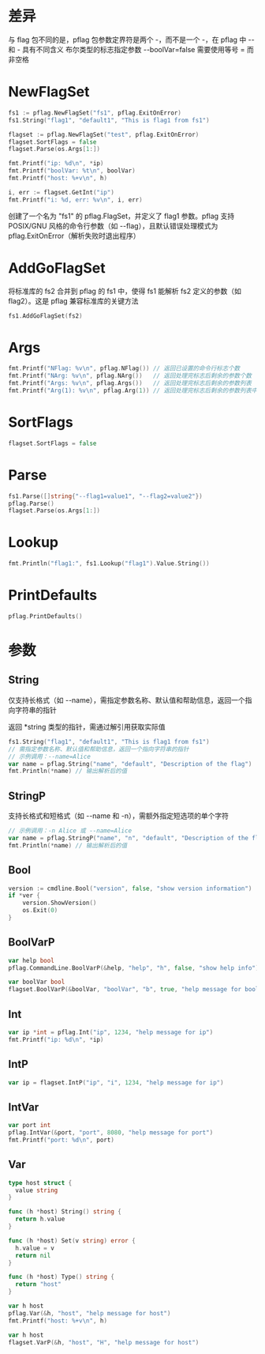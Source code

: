 # 差异
与 flag 包不同的是，pflag 包参数定界符是两个 -，而不是一个 -，在 pflag 中 -- 和 - 具有不同含义
布尔类型的标志指定参数 --boolVar=false 需要使用等号 = 而非空格

# NewFlagSet
```go
fs1 := pflag.NewFlagSet("fs1", pflag.ExitOnError)
fs1.String("flag1", "default1", "This is flag1 from fs1")

flagset := pflag.NewFlagSet("test", pflag.ExitOnError)
flagset.SortFlags = false
flagset.Parse(os.Args[1:])

fmt.Printf("ip: %d\n", *ip)
fmt.Printf("boolVar: %t\n", boolVar)
fmt.Printf("host: %+v\n", h)

i, err := flagset.GetInt("ip")
fmt.Printf("i: %d, err: %v\n", i, err)
```
创建了一个名为 "fs1" 的 pflag.FlagSet，并定义了 flag1 参数。pflag 支持 POSIX/GNU 风格的命令行参数（如 --flag），且默认错误处理模式为 pflag.ExitOnError（解析失败时退出程序）

# AddGoFlagSet
将标准库的 fs2 合并到 pflag 的 fs1 中，使得 fs1 能解析 fs2 定义的参数（如 flag2）。这是 pflag 兼容标准库的关键方法
```go
fs1.AddGoFlagSet(fs2)
```

# Args
```go
fmt.Printf("NFlag: %v\n", pflag.NFlag()) // 返回已设置的命令行标志个数
fmt.Printf("NArg: %v\n", pflag.NArg())   // 返回处理完标志后剩余的参数个数
fmt.Printf("Args: %v\n", pflag.Args())   // 返回处理完标志后剩余的参数列表
fmt.Printf("Arg(1): %v\n", pflag.Arg(1)) // 返回处理完标志后剩余的参数列表中第 i 项
```

# SortFlags
```go
flagset.SortFlags = false
```

# Parse
```go
fs1.Parse([]string{"--flag1=value1", "--flag2=value2"})
pflag.Parse()
flagset.Parse(os.Args[1:])
```

# Lookup
```go
fmt.Println("flag1:", fs1.Lookup("flag1").Value.String())
```

# PrintDefaults
```go
pflag.PrintDefaults()
```

# 参数

## String
仅支持长格式（如 --name），需指定参数名称、默认值和帮助信息，返回一个指向字符串的指针

返回 *string 类型的指针，需通过解引用获取实际值

```go
fs1.String("flag1", "default1", "This is flag1 from fs1")
// 需指定参数名称、默认值和帮助信息，返回一个指向字符串的指针
// 示例调用：--name=Alice
var name = pflag.String("name", "default", "Description of the flag")
fmt.Println(*name) // 输出解析后的值
```

## StringP
支持长格式和短格式（如 --name 和 -n），需额外指定短选项的单个字符
```go
// 示例调用：-n Alice 或 --name=Alice
var name = pflag.StringP("name", "n", "default", "Description of the flag")
fmt.Println(*name) // 输出解析后的值
```

## Bool
```go
version := cmdline.Bool("version", false, "show version information")
if *ver {
	version.ShowVersion()
	os.Exit(0)
}
```

## BoolVarP
```go
var help bool
pflag.CommandLine.BoolVarP(&help, "help", "h", false, "show help info")

var boolVar bool
flagset.BoolVarP(&boolVar, "boolVar", "b", true, "help message for boolVar")
```

## Int
```go
var ip *int = pflag.Int("ip", 1234, "help message for ip")
fmt.Printf("ip: %d\n", *ip)
```

## IntP
```go
var ip = flagset.IntP("ip", "i", 1234, "help message for ip")
```

## IntVar
```go
var port int
pflag.IntVar(&port, "port", 8080, "help message for port")
fmt.Printf("port: %d\n", port)
```

## Var
```go
type host struct {
  value string
}

func (h *host) String() string {
  return h.value
}

func (h *host) Set(v string) error {
  h.value = v
  return nil
}

func (h *host) Type() string {
  return "host"
}

var h host
pflag.Var(&h, "host", "help message for host")
fmt.Printf("host: %+v\n", h)

var h host
flagset.VarP(&h, "host", "H", "help message for host")
```
